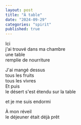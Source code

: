 ```yaml
---
layout: post
title: "À table"
date: "2024-09-29"
categories: "spirit"
published: true
---
```



Ici  
j'ai trouvé dans ma chambre  
une table  
remplie de nourriture  

J'ai mangé dessus  
tous les fruits  
tous les vivres  
Et puis  
le désert s'est étendu sur la table  

et je me suis endormi  

À mon réveil  
le déjeuner était déjà prêt  
